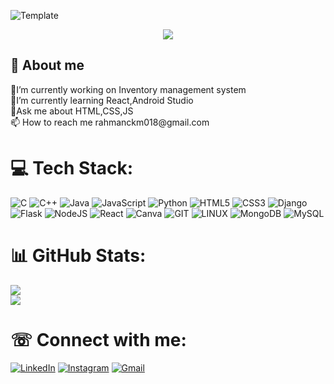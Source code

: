 
![Template](https://github.com/Abdul-Rahman-9040/Abdul-Rahman-9040/assets/116431477/2a802912-9d84-4ad4-9507-592b12a1a322)
<p align="center"><img src="https://i.imgur.com/A6bWGFl.gif"/></p>
<h2 align="left">💫 About me</h2> 
🔭I’m currently working on Inventory management system<br>🌱I’m currently learning React,Android Studio<br>💬Ask me about HTML,CSS,JS<br>📫 How to reach me rahmanckm018@gmail.com

# 💻 Tech Stack:
![C](https://img.shields.io/badge/c-%2300599C.svg?style=flat&logo=c&logoColor=white) ![C++](https://img.shields.io/badge/c++-%2300599C.svg?style=flat&logo=c%2B%2B&logoColor=white) ![Java](https://img.shields.io/badge/java-%23ED8B00.svg?style=flat&logo=openjdk&logoColor=white) ![JavaScript](https://img.shields.io/badge/javascript-%23323330.svg?style=flat&logo=javascript&logoColor=%23F7DF1E) ![Python](https://img.shields.io/badge/python-3670A0?style=flat&logo=python&logoColor=ffdd54) ![HTML5](https://img.shields.io/badge/html5-%23E34F26.svg?style=flat&logo=html5&logoColor=white) ![CSS3](https://img.shields.io/badge/css3-%231572B6.svg?style=flat&logo=css3&logoColor=white) ![Django](https://img.shields.io/badge/django-%23092E20.svg?style=flat&logo=django&logoColor=white)<br> ![Flask](https://img.shields.io/badge/flask-%23000.svg?style=flat&logo=flask&logoColor=white) ![NodeJS](https://img.shields.io/badge/node.js-6DA55F?style=flat&logo=node.js&logoColor=white) ![React](https://img.shields.io/badge/react-%2320232a.svg?style=flat&logo=react&logoColor=%2361DAFB) ![Canva](https://img.shields.io/badge/Canva-%2300C4CC.svg?style=flat&logo=Canva&logoColor=white) ![GIT](https://img.shields.io/badge/Git-fc6d26?style=flat&logo=git&logoColor=white) ![LINUX](https://img.shields.io/badge/Linux-FCC624?style=flat&logo=linux&logoColor=black) ![MongoDB](https://img.shields.io/badge/MongoDB-%234ea94b.svg?style=flat&logo=mongodb&logoColor=white) ![MySQL](https://img.shields.io/badge/mysql-%2300000f.svg?style=flat&logo=mysql&logoColor=white)
# 📊 GitHub Stats:
![](https://github-readme-streak-stats.herokuapp.com/?user=Abdul-Rahman-9040&theme=dark&hide_border=false)<br/>
![](https://github-readme-stats.vercel.app/api/top-langs/?username=Abdul-Rahman-9040&theme=dark&hide_border=false&include_all_commits=false&count_private=false&layout=compact)
# ☏ Connect with me:
<a href="https://www.linkedin.com/in/abdul-rahman-20b768254/" target="_blank"><img src="https://img.shields.io/badge/LinkedIn-%230077B5.svg?&style=flat-square&logo=linkedin&logoColor=white" alt="LinkedIn"></a>
<a href="https://instagram.com/itss___rahman?igshid=NGVhN2U2NjQ0Yg==" target="_blank"><img src="https://img.shields.io/badge/Instagram-%23E4405F.svg?&style=flat-square&logo=instagram&logoColor=white" alt="Instagram"></a>
[![Gmail](https://img.shields.io/badge/-Gmail-c14438?style=flat&logo=Gmail&logoColor=white)](mailto:rahmanckm018@gmail.com)
</p>
